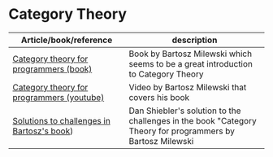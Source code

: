 # Category Theory

| Article/book/reference | description |
|--|--|
| [Category theory for programmers (book)](https://github.com/evowilliamson/category_theory/blob/master/resources/category-theory-for-programmers.pdf) | Book by Bartosz Milewski which seems to be a great introduction to Category Theory |
| [Category theory for programmers (youtube)](https://github.com/evowilliamson/category_theory/blob/master/resources/category-theory-for-programmers.pdf) | Video by Bartosz Milewski that covers his book|
| [Solutions to challenges in Bartosz's book](http://danshiebler.com/2018-11-10-category-solutions/)) | Dan Shiebler's solution to the challenges in the book "Category Theory for programmers by Bartosz Milewski|


<!--stackedit_data:
eyJoaXN0b3J5IjpbLTczNjY2OTIyMSwtNjM5NDUzMTAwXX0=
-->